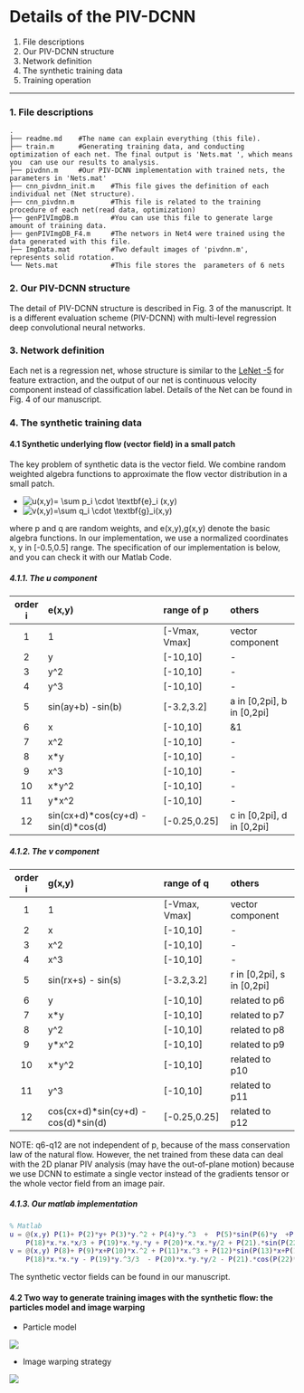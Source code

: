 
# Details of the PIV-DCNN
 1. File descriptions
 2. Our PIV-DCNN structure
 3. Network definition
 4. The synthetic  training data
 5. Training operation
 ---

### 1. File descriptions
```
.
├── readme.md    #The name can explain everything (this file).
├── train.m      #Generating training data, and conducting optimization of each net. The final output is 'Nets.mat ', which means you  can use our results to analysis. 
├── pivdnn.m     #Our PIV-DCNN implementation with trained nets, the parameters in 'Nets.mat'
├── cnn_pivdnn_init.m    #This file gives the definition of each individual net (Net structure).
├── cnn_pivdnn.m         #This file is related to the training procedure of each net(read data, optimization)
├── genPIVImgDB.m        #You can use this file to generate large amount of training data. 
├── genPIVImgDB_F4.m     #The networs in Net4 were trained using the data generated with this file. 
├── ImgData.mat          #Two default images of 'pivdnn.m',  represents solid rotation.
└── Nets.mat             #This file stores the  parameters of 6 nets  
```


### 2. Our PIV-DCNN structure
The detail of PIV-DCNN structure is described in Fig. 3 of the manuscript.  It is a different evaluation scheme (PIV-DCNN) with multi-level regression deep convolutional neural networks. 

### 3. Network definition
Each net is a regression net, whose structure is similar to the [LeNet -5](http://yann.lecun.com/exdb/lenet/) for feature extraction, and  the output of our net is continuous velocity component instead of classification label. Details of the Net can be found in Fig. 4 of our manuscript.

### 4. The synthetic  training data

#### 4.1 Synthetic underlying flow (vector field) in a small patch
The key problem of synthetic data is the vector field. We combine random weighted  algebra functions    to approximate the flow vector distribution in a small patch.

- ![$$u(x,y)= \sum p_i \cdot \textbf{e}_i (x,y)$$](http://latex.codecogs.com/gif.latex?u\(x,y\)=\\sum{p_i\cdot\textbf{e}_i\(x,y\)} )
- ![$$v(x,y)=\sum q_i   \cdot \textbf{g}_i(x,y)$$](http://latex.codecogs.com/gif.latex?v\(x,y\)=\\sum{q_i\cdot\textbf{g}_i\(x,y\)} )

where  p and q are random weights, and e(x,y),g(x,y) denote  the basic algebra functions.  In our implementation, we use a normalized coordinates x, y in [-0.5,0.5] range.  The specification of our implementation is below, and you can check it with our  Matlab Code.

##### 4.1.1. The  u component

|order i| e(x,y)  |  range of p | others|
|:------:|:--------|:-------------|:---------|
|1          | 1           |  [-Vmax, Vmax]              | vector component  |
|2          | y           | [-10,10]       | -   |
|3          | y^2      | [-10,10]       | -   |
|4          | y^3      | [-10,10]       | -   |
|5          | sin(ay+b)  -sin(b)  |  [-3.2,3.2]      | a in [0,2pi], b in [0,2pi]  |
|6          | x           | [-10,10]  | &1  |
|7          | x^2      |  [-10,10] | -   |
|8          | x*y          | [-10,10]  | -   |
|9          | x^3           | [-10,10]   | -   |
|10        | x*y^2           | [-10,10]   | -   |
|11        | y*x^2           |  [-10,10]    | -   |
|12        | sin(cx+d)\*cos(cy+d)  - sin(d)\*cos(d)          | [-0.25,0.25]       | c in [0,2pi], d in [0,2pi]    |

 

##### 4.1.2. The  v component
|order i| g(x,y)  |  range of q | others|
|:------:|:--------|:--------------|:--------|
|1          | 1           | [-Vmax, Vmax]          |  vector component   |
|2          | x           | [-10,10]        | -   |
|3          | x^2       | [-10,10]       | -   |
|4          | x^3       | [-10,10]       | -   |
|5          | sin(rx+s)  - sin(s)         |  [-3.2,3.2]               | r in [0,2pi], s in [0,2pi]    |
|6          | y           | [-10,10]        | related to p6    |
|7          | x*y           |  [-10,10]   | related to  p7  |
|8          | y^2          | [-10,10]    |  related to p8   |
|9          | y*x^2           |  [-10,10]   | related to p9 |
|10        | x*y^2           | [-10,10]    | related to p10  |
|11        | y^3           | [-10,10]        | related to p11  |
|12        | cos(cx+d)\*sin(cy+d)  - cos(d)\*sin(d)         | [-0.25,0.25]      |   related to p12   |

NOTE: q6-q12 are not independent of p, because of the mass conservation law of the natural flow.  However, the net trained from these data can deal with the 2D planar PIV analysis (may have the out-of-plane motion) because we use DCNN to estimate a single vector instead of the gradients tensor or the whole vector field from an image pair.    

##### 4.1.3.  Our matlab implementation
```Matlab
% Matlab
u = @(x,y) P(1)+ P(2)*y+ P(3)*y.^2 + P(4)*y.^3  +  P(5)*sin(P(6)*y  +P(7))-P(5)*sin(P(7)) + P(15)*x + 0.5*P(16)*x.^2 +     P(17)*x.*y + ...
    P(18)*x.*x.*x/3 + P(19)*x.*y.*y + P(20)*x.*x.*y/2 + P(21).*sin(P(22)*x+P(23)).*cos(P(22)*y+P(23)) - P(21).*sin(P(23)).*cos(P(23));
v = @(x,y) P(8)+ P(9)*x+P(10)*x.^2 + P(11)*x.^3 + P(12)*sin(P(13)*x+P(14))-P(12)*sin(P(14)) - P(15)*y -     P(16)*x.*y - 0.5*P(17)*y.^2 - ...
    P(18)*x.*x.*y - P(19)*y.^3/3  - P(20)*x.*y.*y/2 - P(21).*cos(P(22)*x+P(23)).*sin(P(22)*y+P(23))+ P(21).*cos(P(23)).*sin(P(23));
```
The synthetic vector fields can be found in our manuscript.


#### 4.2 Two way to generate training images with the  synthetic flow: the particles model and image warping
-  Particle model

![](https://github.com/yongleex/PIV-DCNN/blob/master/PIV_DNN/Images/image1.jpg)

-  Image warping strategy

![](https://github.com/yongleex/PIV-DCNN/blob/master/PIV_DNN/Images/image2.gif)




